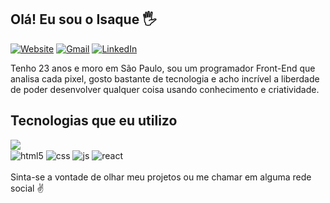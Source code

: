 ## Olá! Eu sou o Isaque 🖐️

[![Website](https://img.shields.io/badge/website-000000?style=for-the-badge&logo=About.me&logoColor=white)](https://portfolio-isaquep.vercel.app/)
[![Gmail](https://img.shields.io/badge/Gmail-D14836?style=for-the-badge&logo=gmail&logoColor=white)](mailto:isaquepinheiro2002@gmail.com)
[![LinkedIn](https://img.shields.io/badge/LinkedIn-0077B5?style=for-the-badge&logo=linkedin&logoColor=white)](https://www.linkedin.com/in/isaquep/)

Tenho 23 anos e moro em São Paulo, sou um programador Front-End que analisa cada pixel, gosto bastante de tecnologia e acho incrível a liberdade de poder desenvolver qualquer coisa usando conhecimento e criatividade.

## Tecnologias que eu utilizo

<img src='https://github-readme-stats.vercel.app/api/top-langs/?username=isaquep&layout=compact' />
<div style="display: inline_block">
  
  <img align="center" alt="html5" src="https://img.shields.io/badge/HTML5-E34F26?style=for-the-badge&logo=html5&logoColor=white" />
  <img align="center" alt="css" src="https://img.shields.io/badge/CSS3-1572B6?style=for-the-badge&logo=css3&logoColor=white" />
  <img align="center" alt="js" src="https://img.shields.io/badge/JavaScript-F7DF1E?style=for-the-badge&logo=javascript&logoColor=black" />
  <img align="center" alt="react" src="https://img.shields.io/badge/React-20232A?style=for-the-badge&logo=react&logoColor=61DAFB" />
</div>
</br>
Sinta-se a vontade de olhar meu projetos ou me chamar em alguma rede social ✌️
